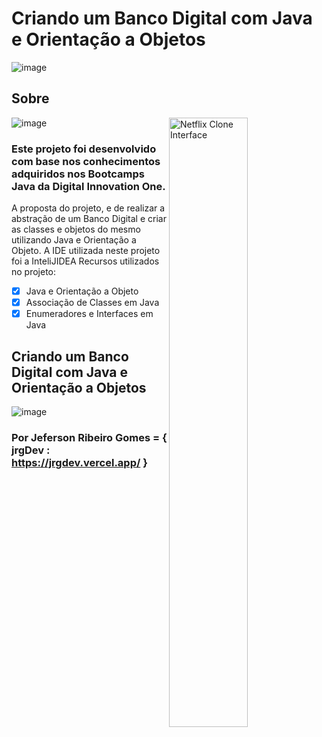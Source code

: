 # Criando um Banco Digital com Java e Orientação a Objetos

![image](https://user-images.githubusercontent.com/10172471/150658474-23a31439-1f2f-479a-89c9-37f5997ad143.png)

## Sobre

<img align="right" alt="Netflix Clone Interface" width="50%" src="https://user-images.githubusercontent.com/10172471/150661444-6aceee25-0f52-47e7-a001-7e47879748f1.png">

![image](https://user-images.githubusercontent.com/10172471/150658598-e1381c8d-520a-484c-b0ae-21bbae22d438.png)

### Este projeto foi desenvolvido com base nos conhecimentos adquiridos nos Bootcamps Java da Digital Innovation One.

A proposta do projeto, e de realizar a abstração de um Banco Digital e criar as classes e objetos do mesmo utilizando Java e Orientação a Objeto.
A IDE utilizada neste projeto foi a InteliJIDEA
Recursos utilizados no projeto:
- [x] Java e Orientação a Objeto
- [x] Associação de Classes em Java
- [X] Enumeradores e Interfaces em Java

## Criando um Banco Digital com Java e Orientação a Objetos

![image](https://user-images.githubusercontent.com/10172471/150658575-4441bf27-c530-4810-a836-3c90d2eadd7a.png)

### Por Jeferson Ribeiro Gomes = { jrgDev : https://jrgdev.vercel.app/ }

